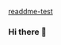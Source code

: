 [readdme-test](https://github.com/mitild/mitild/assets/80648694/c7e35cef-deb0-4267-8237-3d728daae9e2)
### Hi there 👋

<!--
**mitild/mitild** is a ✨ _special_ ✨ repository because its `README.md` (this file) appears on your GitHub profile.

ed:

- 🔭 I’m currently working on ...
- 🌱 I’m currently learning ...
- 👯 I’m looking to collaborate on ...
- 🤔 I’m looking for help with ...
- 💬 Ask me about ...
- 📫 How to reach me: ...
- 😄 Pronouns: ...
- ⚡ Fun fact: ...
-->
